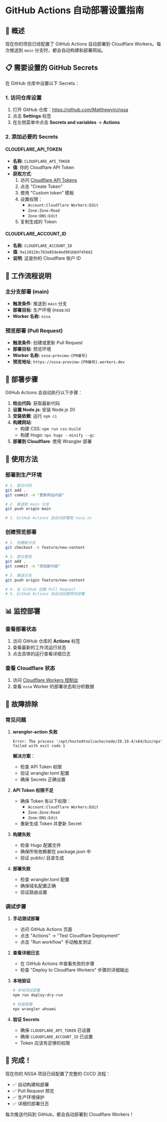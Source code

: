 # GitHub Actions 自动部署设置指南

## 🚀 概述

现在你的项目已经配置了 GitHub Actions 自动部署到 Cloudflare Workers。每次推送到 `main` 分支时，都会自动构建和部署网站。

## 📋 需要设置的 GitHub Secrets

在 GitHub 仓库中设置以下 Secrets：

### 1. 访问仓库设置
1. 打开 GitHub 仓库：https://github.com/Matthewyin/nssa
2. 点击 **Settings** 标签
3. 在左侧菜单中点击 **Secrets and variables** → **Actions**

### 2. 添加必要的 Secrets

#### CLOUDFLARE_API_TOKEN
- **名称**: `CLOUDFLARE_API_TOKEN`
- **值**: 你的 Cloudflare API Token
- **获取方式**:
  1. 访问 [Cloudflare API Tokens](https://dash.cloudflare.com/profile/api-tokens)
  2. 点击 "Create Token"
  3. 使用 "Custom token" 模板
  4. 设置权限：
     - `Account:Cloudflare Workers:Edit`
     - `Zone:Zone:Read`
     - `Zone:DNS:Edit`
  5. 复制生成的 Token

#### CLOUDFLARE_ACCOUNT_ID
- **名称**: `CLOUDFLARE_ACCOUNT_ID`
- **值**: `9a11012bc783e85de4ed991b8df456d2`
- **说明**: 这是你的 Cloudflare 账户 ID

## 🔄 工作流程说明

### 主分支部署 (main)
- **触发条件**: 推送到 `main` 分支
- **部署目标**: 生产环境 (nssa.io)
- **Worker 名称**: `nssa`

### 预览部署 (Pull Request)
- **触发条件**: 创建或更新 Pull Request
- **部署目标**: 预览环境
- **Worker 名称**: `nssa-preview-{PR编号}`
- **预览地址**: `https://nssa-preview-{PR编号}.workers.dev`

## 📝 部署步骤

GitHub Actions 会自动执行以下步骤：

1. **检出代码**: 获取最新代码
2. **设置 Node.js**: 安装 Node.js 20
3. **安装依赖**: 运行 `npm ci`
4. **构建网站**: 
   - 构建 CSS: `npm run css:build`
   - 构建 Hugo: `npx hugo --minify --gc`
5. **部署到 Cloudflare**: 使用 Wrangler 部署

## 🎯 使用方法

### 部署到生产环境
```bash
# 1. 提交代码
git add .
git commit -m "更新网站内容"

# 2. 推送到 main 分支
git push origin main

# 3. GitHub Actions 会自动部署到 nssa.io
```

### 创建预览部署
```bash
# 1. 创建新分支
git checkout -b feature/new-content

# 2. 提交更改
git add .
git commit -m "添加新内容"

# 3. 推送分支
git push origin feature/new-content

# 4. 在 GitHub 创建 Pull Request
# 5. GitHub Actions 会自动创建预览部署
```

## 📊 监控部署

### 查看部署状态
1. 访问 GitHub 仓库的 **Actions** 标签
2. 查看最新的工作流运行状态
3. 点击具体的运行查看详细日志

### 查看 Cloudflare 状态
1. 访问 [Cloudflare Workers 控制台](https://dash.cloudflare.com/9a11012bc783e85de4ed991b8df456d2/workers-and-pages)
2. 查看 `nssa` Worker 的部署状态和分析数据

## 🔧 故障排除

### 常见问题

1. **wrangler-action 失败**
   ```
   Error: The process '/opt/hostedtoolcache/node/20.19.4/x64/bin/npx' failed with exit code 1
   ```
   **解决方案**：
   - 检查 API Token 权限
   - 验证 wrangler.toml 配置
   - 确保 Secrets 正确设置

2. **API Token 权限不足**
   - 确保 Token 有以下权限：
     - `Account:Cloudflare Workers:Edit`
     - `Zone:Zone:Read`
     - `Zone:DNS:Edit`
   - 重新生成 Token 并更新 Secret

3. **构建失败**
   - 检查 Hugo 配置文件
   - 确保所有依赖都在 package.json 中
   - 验证 public/ 目录生成

4. **部署失败**
   - 检查 wrangler.toml 配置
   - 确保域名配置正确
   - 验证路由设置

### 调试步骤

1. **手动测试部署**
   - 访问 GitHub Actions 页面
   - 点击 "Actions" → "Test Cloudflare Deployment"
   - 点击 "Run workflow" 手动触发测试

2. **查看详细日志**
   - 在 GitHub Actions 中查看失败的步骤
   - 检查 "Deploy to Cloudflare Workers" 步骤的详细输出

3. **本地验证**
   ```bash
   # 本地测试部署
   npm run deploy:dry-run

   # 检查配置
   npx wrangler whoami
   ```

4. **验证 Secrets**
   - 确保 `CLOUDFLARE_API_TOKEN` 已设置
   - 确保 `CLOUDFLARE_ACCOUNT_ID` 已设置
   - Token 应该有足够的权限

## 🎉 完成！

现在你的 NSSA 项目已经配置了完整的 CI/CD 流程：

- ✅ 自动构建和部署
- ✅ Pull Request 预览
- ✅ 生产环境保护
- ✅ 详细的部署日志

每次推送代码到 GitHub，都会自动部署到 Cloudflare Workers！
